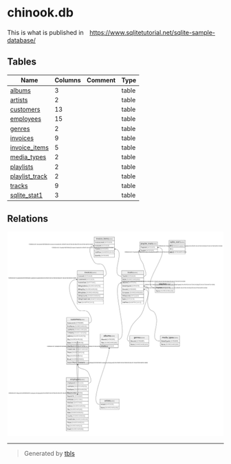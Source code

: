 # chinook.db
This is what is published in　https://www.sqlitetutorial.net/sqlite-sample-database/
## Tables

| Name | Columns | Comment | Type |
| ---- | ------- | ------- | ---- |
| [albums](albums.md) | 3 |  | table |
| [artists](artists.md) | 2 |  | table |
| [customers](customers.md) | 13 |  | table |
| [employees](employees.md) | 15 |  | table |
| [genres](genres.md) | 2 |  | table |
| [invoices](invoices.md) | 9 |  | table |
| [invoice_items](invoice_items.md) | 5 |  | table |
| [media_types](media_types.md) | 2 |  | table |
| [playlists](playlists.md) | 2 |  | table |
| [playlist_track](playlist_track.md) | 2 |  | table |
| [tracks](tracks.md) | 9 |  | table |
| [sqlite_stat1](sqlite_stat1.md) | 3 |  | table |

## Relations

![er](schema.svg)

---

> Generated by [tbls](https://github.com/k1LoW/tbls)
